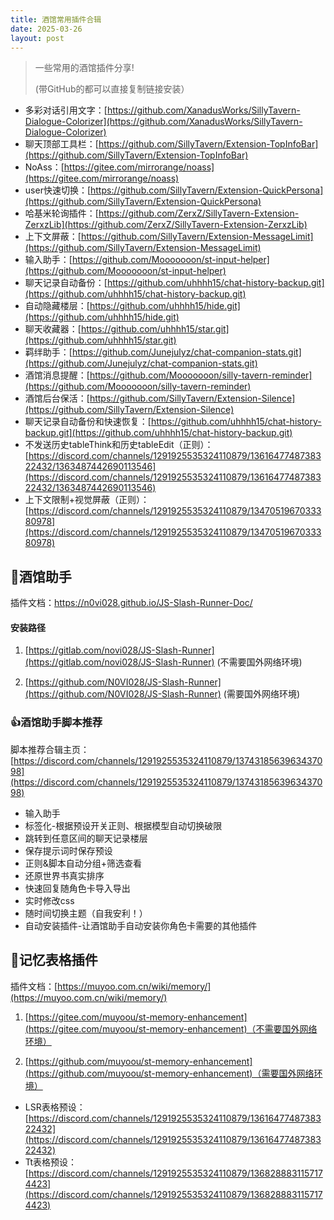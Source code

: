 ```yaml
---
title: 酒馆常用插件合辑
date: 2025-03-26
layout: post
---
```


>一些常用的酒馆插件分享!
>
>(带GitHub的都可以直接复制链接安装）


- 多彩对话引用文字：[https://github.com/XanadusWorks/SillyTavern-Dialogue-Colorizer](https://github.com/XanadusWorks/SillyTavern-Dialogue-Colorizer)
- 聊天顶部工具栏：[https://github.com/SillyTavern/Extension-TopInfoBar](https://github.com/SillyTavern/Extension-TopInfoBar)
- NoAss：[https://gitee.com/mirrorange/noass](https://gitee.com/mirrorange/noass)
- user快速切换：[https://github.com/SillyTavern/Extension-QuickPersona](https://github.com/SillyTavern/Extension-QuickPersona)
- 哈基米轮询插件：[https://github.com/ZerxZ/SillyTavern-Extension-ZerxzLib](https://github.com/ZerxZ/SillyTavern-Extension-ZerxzLib)
- 上下文屏蔽：[https://github.com/SillyTavern/Extension-MessageLimit](https://github.com/SillyTavern/Extension-MessageLimit)
- 输入助手：[https://github.com/Mooooooon/st-input-helper](https://github.com/Mooooooon/st-input-helper)
- 聊天记录自动备份：[https://github.com/uhhhh15/chat-history-backup.git](https://github.com/uhhhh15/chat-history-backup.git)
- 自动隐藏楼层：[https://github.com/uhhhh15/hide.git](https://github.com/uhhhh15/hide.git)
- 聊天收藏器：[https://github.com/uhhhh15/star.git](https://github.com/uhhhh15/star.git)
- 羁绊助手：[https://github.com/Junejulyz/chat-companion-stats.git](https://github.com/Junejulyz/chat-companion-stats.git)
- 酒馆消息提醒：[https://github.com/Mooooooon/silly-tavern-reminder](https://github.com/Mooooooon/silly-tavern-reminder)
- 酒馆后台保活：[https://github.com/SillyTavern/Extension-Silence](https://github.com/SillyTavern/Extension-Silence)
- 聊天记录自动备份和快速恢复：[https://github.com/uhhhh15/chat-history-backup.git](https://github.com/uhhhh15/chat-history-backup.git)
- 不发送历史tableThink和历史tableEdit（正则）：[https://discord.com/channels/1291925535324110879/1361647748738322432/1363487442690113546](https://discord.com/channels/1291925535324110879/1361647748738322432/1363487442690113546)
- 上下文限制+视觉屏蔽（正则）：[https://discord.com/channels/1291925535324110879/1347051967033380978](https://discord.com/channels/1291925535324110879/1347051967033380978)

## 🔧酒馆助手

插件文档：https://n0vi028.github.io/JS-Slash-Runner-Doc/

#### 安装路径

1. [https://gitlab.com/novi028/JS-Slash-Runner](https://gitlab.com/novi028/JS-Slash-Runner) (不需要国外网络环境)

2. [https://github.com/N0VI028/JS-Slash-Runner](https://github.com/N0VI028/JS-Slash-Runner) (需要国外网络环境)

### 👍酒馆助手脚本推荐
脚本推荐合辑主页：[https://discord.com/channels/1291925535324110879/1374318563963437098](https://discord.com/channels/1291925535324110879/1374318563963437098)

- 输入助手
- 标签化-根据预设开关正则、根据模型自动切换破限
- 跳转到任意区间的聊天记录楼层
- 保存提示词时保存预设
- 正则&脚本自动分组+筛选查看
- 还原世界书真实排序
- 快速回复随角色卡导入导出
- 实时修改css
- 随时间切换主题（自我安利！）
- 自动安装插件-让酒馆助手自动安装你角色卡需要的其他插件

## 🧠记忆表格插件

插件文档：[https://muyoo.com.cn/wiki/memory/](https://muyoo.com.cn/wiki/memory/)

1. [https://gitee.com/muyoou/st-memory-enhancement](https://gitee.com/muyoou/st-memory-enhancement)（不需要国外网络环境）

2. [https://github.com/muyoou/st-memory-enhancement](https://github.com/muyoou/st-memory-enhancement)（需要国外网络环境）

- LSR表格预设：[https://discord.com/channels/1291925535324110879/1361647748738322432](https://discord.com/channels/1291925535324110879/1361647748738322432)
- Tt表格预设：[https://discord.com/channels/1291925535324110879/1368288831157174423](https://discord.com/channels/1291925535324110879/1368288831157174423)
